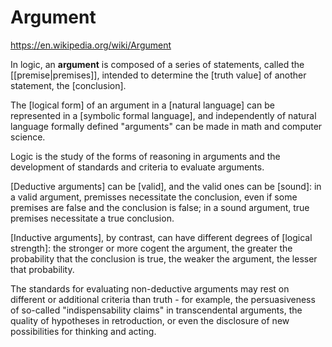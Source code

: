 # Argument

https://en.wikipedia.org/wiki/Argument

In logic, an **argument** is composed of a series of statements, called the [[premise|premises]], intended to determine the [truth value] of another statement, the [conclusion].

The [logical form] of an argument in a [natural language] can be represented in a [symbolic formal language], and independently of natural language formally defined "arguments" can be made in math and computer science.

Logic is the study of the forms of reasoning in arguments and the development of standards and criteria to evaluate arguments.

[Deductive arguments] can be [valid], and the valid ones can be [sound]: in a valid argument, premisses necessitate the conclusion, even if some premises are false and the conclusion is false; in a sound argument, true premises necessitate a true conclusion.

[Inductive arguments], by contrast, can have different degrees of [logical strength]: the stronger or more cogent the argument, the greater the probability that the conclusion is true, the weaker the argument, the lesser that probability.

The standards for evaluating non-deductive arguments may rest on different or additional criteria than truth - for example, the persuasiveness of so-called "indispensability claims" in transcendental arguments, the quality of hypotheses in retroduction, or even the disclosure of new possibilities for thinking and acting.
